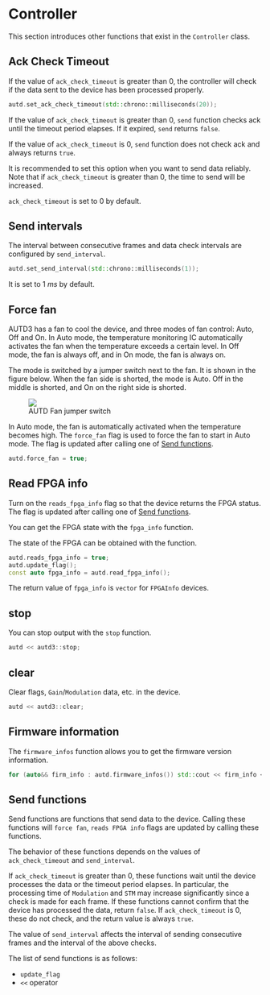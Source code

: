 # Controller

This section introduces other functions that exist in the `Controller` class.

## Ack Check Timeout

If the value of `ack_check_timeout` is greater than 0, the controller will check if the data sent to the device has been processed properly.

```cpp
autd.set_ack_check_timeout(std::chrono::milliseconds(20));
```

If the value of `ack_check_timeout` is greater than 0, `send` function checks ack until the timeout period elapses.
If it expired, `send` returns `false`.

If the value of `ack_check_timeout` is 0, `send` function does not check ack and always returns `true`.

It is recommended to set this option when you want to send data reliably.
Note that if `ack_check_timeout` is greater than 0, the time to send will be increased.

`ack_check_timeout` is set to 0 by default.

## Send intervals

The interval between consecutive frames and data check intervals are configured by `send_interval`.

```cpp
autd.set_send_interval(std::chrono::milliseconds(1));
```

It is set to $\SI{1}{ms}$ by default.

## Force fan

AUTD3 has a fan to cool the device, and three modes of fan control: Auto, Off and On.
In Auto mode, the temperature monitoring IC automatically activates the fan when the temperature exceeds a certain level. 
In Off mode, the fan is always off, and in On mode, the fan is always on.

The mode is switched by a jumper switch next to the fan.
It is shown in the figure below.
When the fan side is shorted, the mode is Auto.
Off in the middle is shorted, and On on the right side is shorted.

<figure>
  <img src="../fig/Users_Manual/fan.jpg"/>
  <figcaption>AUTD Fan jumper switch</figcaption>
</figure>

In Auto mode, the fan is automatically activated when the temperature becomes high.
The `force_fan` flag is used to force the fan to start in Auto mode.
The flag is updated after calling one of [Send functions](#send-functions).

```cpp
autd.force_fan = true;
```

## Read FPGA info

Turn on the `reads_fpga_info` flag so that the device returns the FPGA status.
The flag is updated after calling one of [Send functions](#send-functions).

You can get the FPGA state with the `fpga_info` function.

The state of the FPGA can be obtained with the function.

```cpp
autd.reads_fpga_info = true;
autd.update_flag();
const auto fpga_info = autd.read_fpga_info();
```

The return value of `fpga_info` is `vector` for `FPGAInfo` devices.

## stop

You can stop output with the `stop` function.

```cpp
autd << autd3::stop;
```

## clear

Clear flags, `Gain`/`Modulation` data, etc. in the device.

```cpp
autd << autd3::clear;
```

## Firmware information

The `firmware_infos` function allows you to get the firmware version information.

```cpp
for (auto&& firm_info : autd.firmware_infos()) std::cout << firm_info << std::endl;
```

## Send functions

Send functions are functions that send data to the device.
Calling these functions will `force fan`, `reads FPGA info` flags are updated by calling these functions.

The behavior of these functions depends on the values of `ack_check_timeout` and `send_interval`.

If `ack_check_timeout` is greater than 0, these functions wait until the device processes the data or the timeout period elapses.
In particular, the processing time of `Modulation` and `STM` may increase significantly since a check is made for each frame.
If these functions cannot confirm that the device has processed the data, return `false`.
If `ack_check_timeout` is 0, these do not check, and the return value is always `true`.

The value of `send_interval` affects the interval of sending consecutive frames and the interval of the above checks. 

The list of send functions is as follows:

- `update_flag`
- `<<` operator
